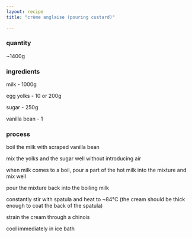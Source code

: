 ```yaml
---
layout: recipe
title: "crème anglaise (pouring custard)"

---
```

### quantity
~1400g

### ingredients
milk - 1000g

egg yolks - 10 or 200g

sugar - 250g

vanilla bean - 1

### process
boil the milk with scraped vanilla bean

mix the yolks and the sugar well without introducing air

when milk comes to a boil, pour a part of the hot milk into the mixture and mix well

pour the mixture back into the boiling milk

constantly stir with spatula and heat to ~84°C (the cream should be thick enough to coat the back of the spatula)

strain the cream through a chinois

cool immediately in ice bath